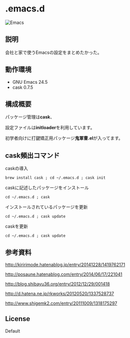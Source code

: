 
# .emacs.d
![Emacs](https://upload.wikimedia.org/wikipedia/commons/thumb/0/08/EmacsIcon.svg/240px-EmacsIcon.svg.png "Emacs")

## 説明

会社と家で使うEmacsの設定をまとめたかった。

## 動作環境

- GNU Emacs 24.5
- cask 0.7.5

## 構成概要
パッケージ管理は**cask**、

設定ファイルは**initloader**を利用しています。

初学者向けに打鍵矯正用パッケージ**鬼軍曹.el**が入ってます。

## cask頻出コマンド

caskの導入

`brew install cask ; cd ~/.emacs.d ; cask init`

caskに記述したパッケージをインストール

`cd ~/.emacs.d ; cask  `

インストールされているパッケージを更新

`cd ~/.emacs.d ; cask update  `

caskを更新

`cd ~/.emacs.d ; cask update  `


## 参考資料

http://kiririmode.hatenablog.jp/entry/20141228/1419762171

http://posaune.hatenablog.com/entry/2014/06/17/221041

http://blog.shibayu36.org/entry/2012/12/29/001418

http://d.hatena.ne.jp/rkworks/20120520/1337528737

http://www.shigemk2.com/entry/20111009/1318175297

## License

Default
